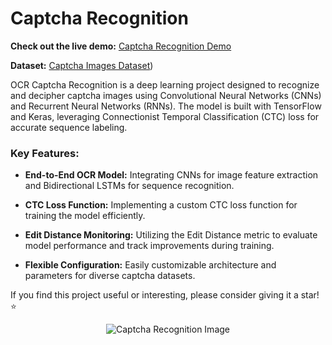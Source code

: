 # Captcha Recognition

**Check out the live demo:** [Captcha Recognition Demo](https://huggingface.co/spaces/Puyush/Captcha_Recognition)

**Dataset:** [Captcha Images Dataset](https://www.kaggle.com/datasets/puyushgupta/captcha-recognition))

OCR Captcha Recognition is a deep learning project designed to recognize and decipher captcha images using Convolutional Neural Networks (CNNs) and Recurrent Neural Networks (RNNs). The model is built with TensorFlow and Keras, leveraging Connectionist Temporal Classification (CTC) loss for accurate sequence labeling.

### Key Features:

- **End-to-End OCR Model:** Integrating CNNs for image feature extraction and Bidirectional LSTMs for sequence recognition.

- **CTC Loss Function:** Implementing a custom CTC loss function for training the model efficiently.

- **Edit Distance Monitoring:** Utilizing the Edit Distance metric to evaluate model performance and track improvements during training.

- **Flexible Configuration:** Easily customizable architecture and parameters for diverse captcha datasets.

If you find this project useful or interesting, please consider giving it a star! ⭐️

<p align="center">
  <img src="https://github.com/Puyush/Captcha_Recognition/assets/103782822/d63e04db-eaf0-45bd-9ab7-1fc7502f51d6" alt="Captcha Recognition Image" />
</p>

